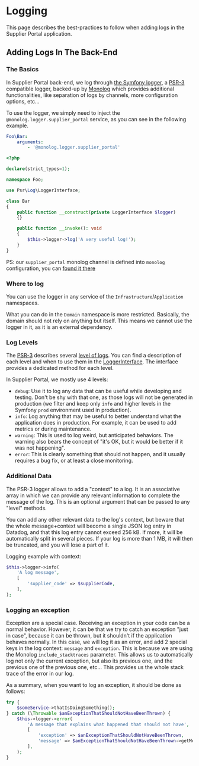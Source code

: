 # Logging

This page describes the best-practices to follow when adding logs in the Supplier Portal application.

## Adding Logs In The Back-End

### The Basics

In Supplier Portal back-end, we log through [the Symfony logger](https://symfony.com/doc/current/logging.html),
a [PSR-3](https://www.php-fig.org/psr/psr-3/) compatible logger, backed-up by [Monolog](https://seldaek.github.io/monolog/)
which provides additional functionalities, like separation of logs by channels, more configuration options, etc…

To use the logger, we simply need to inject the `@monolog.logger.supplier_portal` service, as you can see in the following example.

```yaml
Foo\Bar:
    arguments:
        - '@monolog.logger.supplier_portal'
```

```php
<?php

declare(strict_types=1);

namespace Foo;

use Psr\Log\LoggerInterface;

class Bar
{
    public function __construct(private LoggerInterface $logger)
    {}

    public function __invoke(): void
    {
        $this->logger->log('A very useful log!');
    }
}
```

PS: our `supplier_portal` monolog channel is defined into `monolog` configuration, you can [found it there](https://github.com/akeneo/pim-enterprise-dev/blob/c9d3d2e3e2f8d12ea40a9e4da4476b3ca1356dd1/config/packages/prod/monolog.yml#L20-L25)

### Where to log

You can use the logger in any service of the `Infrastructure`/`Application` namespaces.

What you can do in the `Domain` namespace is more restricted. Basically, the domain should not rely on anything but
itself. This means we cannot use the logger in it, as it is an external dependency.

### Log Levels

The [PSR-3](https://www.php-fig.org/psr/psr-3/) describes several [level of logs](https://github.com/php-fig/log/blob/master/src/LogLevel.php).
You can find a description of each level and when to use them in the [LoggerInterface](https://github.com/php-fig/log/blob/master/src/LoggerInterface.php).
The interface provides a dedicated method for each level.

In Supplier Portal, we mostly use 4 levels:
- `debug`: Use it to log any data that can be useful while developing and testing. Don't be shy with that one, as those
  logs will not be generated in production (we filter and keep only `info` and higher levels in the Symfony `prod`
  environment used in production).
- `info`: Log anything that may be useful to better understand what the application does in production. For example, it
  can be used to add metrics or during maintenance.
- `warning`: This is used to log weird, but anticipated behaviors. The warning
  also bears the concept of "it's OK, but it would be better if it was not happening".
- `error`: This is clearly something that should not happen, and it usually requires a bug fix, or at least a close
  monitoring.

### Additional Data

The PSR-3 logger allows to add a "context" to a log. It is an associative array in which we can provide any relevant
information to complete the message of the log. This is an optional argument that can be passed to any "level" methods.

You can add any other relevant data to the log's context, but beware that the whole message+context will become a single
JSON log entry in Datadog, and that this log entry cannot exceed 256 kB.
If more, it will be automatically split in several pieces. If your log is more than 1 MB, it will then be truncated,
and you will lose a part of it.

Logging example with context:

```php
$this->logger->info(
    'A log message',
    [
        'supplier_code' => $supplierCode,
    ],
);
```

### Logging an exception

Exception are a special case. Receiving an exception in your code can be a normal behavior.
However, it can be that we try to catch an exception "just in case", because it can be thrown, but it shouldn't if the
application behaves normally. In this case, we will log it as an error, and add 2 special keys in the log context:
`message` and `exception`. This is because we are using the Monolog `include_stacktraces` parameter. This allows us to
automatically log not only the current exception, but also its previous one, and the previous one of the previous one,
etc… This provides us the whole stack trace of the error in our log.

As a summary, when you want to log an exception, it should be done as follows:
```php
try {
    $someService->thatIsDoingSomething();
} catch (\Throwable $anExceptionThatShouldNotHaveBeenThrown) {
    $this->logger->error(
        'A message that explains what happened that should not have',   // This can be a custom message if the error is anticipated,
        [                                                               //  or just the caught exception message
            'exception' => $anExceptionThatShouldNotHaveBeenThrown,             // It is mandatory to have both parameters
            'message' => $anExceptionThatShouldNotHaveBeenThrown->getMessage(), // for monolog to build the full stacktrace.
        ],
    );
}
```
